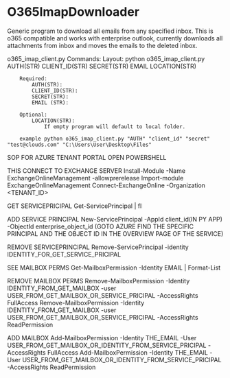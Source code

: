 # O365ImapDownloader
Generic program to download all emails from any specified inbox. This is o365 compatible and works with enterprise outlook, currently downloads all attachments from inbox and moves the emails to the deleted inbox.



o365_imap_client.py Commands: Layout: python o365_imap_client.py AUTH(STR) CLIENT_ID(STR) SECRET(STR) EMAIL LOCATION(STR)

        Required:  
            AUTH(STR):
            CLIENT_ID(STR):
            SECRET(STR):
            EMAIL (STR):

        Optional:
            LOCATION(STR):
                If empty program will default to local folder.

        example python o365_imap_client.py "AUTH" "client_id" "secret" "test@clouds.com" "C:\Users\User\Desktop\Files"







SOP FOR AZURE TENANT PORTAL 
OPEN POWERSHELL
 
THIS CONNECT TO EXCHANGE SERVER
Install-Module -Name ExchangeOnlineManagement -allowprerelease
Import-module ExchangeOnlineManagement 
Connect-ExchangeOnline -Organization <TENANT_ID>
 
GET SERVICEPRICIPAL
Get-ServicePrincipal | fl
 
ADD SERVICE PRINCIPAL
New-ServicePrincipal -AppId client_id(IN PY APP) -ObjectId enterprise_object_id (GOTO AZURE FIND THE SPECIFIC PRINCIPAL AND THE OBJECT ID IN THE OVERVIEW PAGE OF THE SERVICE)
 
REMOVE SERVICEPRINCIPAL
Remove-ServicePrincipal  -identity IDENTITY_FOR_GET_SERVICE_PRICIPAL
 
SEE MAILBOX PERMS
Get-MailboxPermission -Identity EMAIL | Format-List
 
REMOVE MAILBOX PERMS
Remove-MailboxPermission -Identity IDENTITY_FROM_GET_MAILBOX -user USER_FROM_GET_MAILBOX_OR_SERVICE_PRICIPAL  -AccessRights FullAccess
Remove-MailboxPermission -Identity IDENTITY_FROM_GET_MAILBOX -user USER_FROM_GET_MAILBOX_OR_SERVICE_PRICIPAL  -AccessRights ReadPermission
 
ADD MAILBOX 
Add-MailboxPermission -Identity THE_EMAIL  -User USER_FROM_GET_MAILBOX_OR_IDENTITY_FROM_SERVICE_PRICIPAL  -AccessRights FullAccess
Add-MailboxPermission -Identity THE_EMAIL  -User USER_FROM_GET_MAILBOX_OR_IDENTITY_FROM_SERVICE_PRICIPAL  -AccessRights ReadPermission
